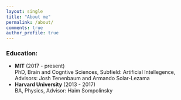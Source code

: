 ```yaml
---
layout: single
title: "About me"
permalink: /about/
comments: true
author_profile: true
---
```


### Education:
- **MIT** (2017 - present)   
  PhD, Brain and Cogntive Sciences, Subfield: Artificial Intellegence, Advisors: Josh Tenenbaum and Armando Solar-Lezama
- **Harvard University** (2013 - 2017)   
    BA, Physics, Advisor: Haim Sompolinsky
